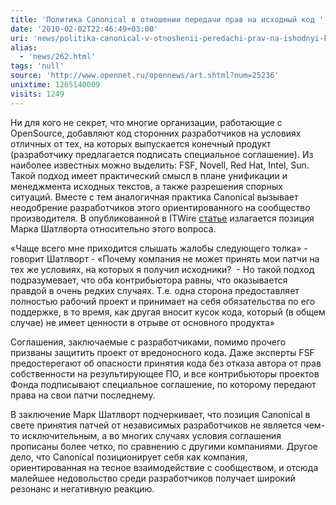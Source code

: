 ```yaml
---
title: 'Политика Canonical в отношении передачи прав на исходный код '
date: '2010-02-02T22:46:49+03:00'
uri: 'news/politika-canonical-v-otnoshenii-peredachi-prav-na-ishodnyi-kod'
alias: 
  - 'news/262.html'
tags: 'null'
source: 'http://www.opennet.ru/opennews/art.shtml?num=25236'
unixtime: 1265140009
visits: 1249
---
```

Ни для кого не секрет, что многие организации, работающие с OpenSource, добавляют код сторонних разработчиков на условиях отличных от тех, на которых выпускается конечный продукт (разработчику предлагается подписать специальное соглашение). Из наиболее известных можно выделить: FSF, Novell, Red Hat, Intel, Sun. Такой подход имеет практический смысл в плане унификации и менеджмента исходных текстов, а также разрешения спорных ситуаций. Вместе с тем аналогичная практика Canonical вызывает неодобрение разработчиков этого ориентированного на сообщество производителя. В опубликованной в ITWire [статье](http://www.itwire.com/blogs/open-sauce/the-linux-blog/36379-canonical-copyright-assignment-policy-same-as-others) излагается позиция Марка Шатлворта относительно этого вопроса.

«Чаще всего мне приходится слышать жалобы следующего толка» - говорит Шатлворт - «Почему компания не может принять мои патчи на тех же условиях, на которых я получил исходники?  - Но такой подход подразумевает, что оба контрибьютора равны, что оказывается правдой в очень редких случаях. Т.е. одна сторона предоставляет полностью рабочий проект и принимает на себя обязательства по его поддержке, в то время, как другая вносит кусок кода, который (в общем случае) не имеет ценности в отрыве от основного продукта»

Соглашения, заключаемые с разработчиками, помимо прочего призваны защитить проект от вредоносного кода. Даже эксперты FSF предостерегают об опасности принятия кода без отказа автора от прав собственности на результирующее ПО, и все контрибьюторы проектов Фонда подписывают специальное соглашение, по которому передают права на свои патчи последнему.

В заключение Марк Шатлворт подчеркивает, что позиция Canonical в свете принятия патчей от независимых разработчиков не является чем-то исключительным, а во многих случаях условия соглашения прописаны более четко, по сравнению с другими компаниями. Другое дело, что Canonical позиционирует себя как компания, ориентированная на тесное взаимодействие с сообществом, и отсюда малейшее недовольство среди разработчиков получает широкий резонанс и негативную реакцию.

